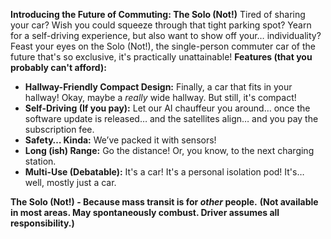 **Introducing the Future of Commuting: The Solo (Not!)**
Tired of sharing your car? Wish you could squeeze through that tight parking spot? Yearn for a self-driving experience, but also want to show off your… individuality?
Feast your eyes on the Solo (Not!), the single-person commuter car of the future that's so exclusive, it's practically unattainable!
**Features (that you probably can't afford):**
*   **Hallway-Friendly Compact Design:** Finally, a car that fits in your hallway! Okay, maybe a *really* wide hallway. But still, it's compact!
*   **Self-Driving (If you pay):** Let our AI chauffeur you around… once the software update is released… and the satellites align… and you pay the subscription fee.
*   **Safety… Kinda:** We’ve packed it with sensors!
*   **Long (ish) Range:** Go the distance! Or, you know, to the next charging station.
*   **Multi-Use (Debatable):** It's a car! It's a personal isolation pod! It's… well, mostly just a car.
  
**The Solo (Not!) - Because mass transit is for *other* people.**
**(Not available in most areas. May spontaneously combust. Driver assumes all responsibility.)**
